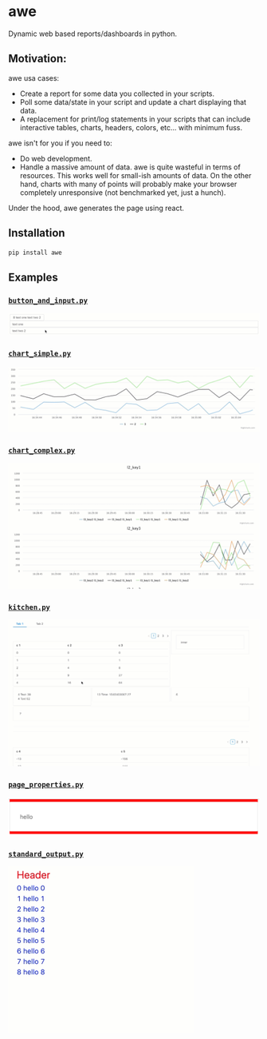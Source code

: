 # awe

Dynamic web based reports/dashboards in python.

## Motivation:

awe usa cases:
- Create a report for some data you collected in your scripts.
- Poll some data/state in your script and update a chart displaying that data.
- A replacement for print/log statements in your scripts that can include 
  interactive tables, charts, headers, colors, etc... with minimum fuss.

awe isn't for you if you need to:
- Do web development.
- Handle a massive amount of data. awe is quite wasteful in terms of resources. This works
  well for small-ish amounts of data. On the other hand, charts with many of points will
  probably make your browser completely unresponsive (not benchmarked yet, just a hunch).

Under the hood, awe generates the page using react.

## Installation
```bash
pip install awe
```

## Examples

### [`button_and_input.py`](examples/button_and_input.py)
![image](docs/images/button_and_input.gif)

### [`chart_simple.py`](examples/chart_simple.py)
![image](docs/images/chart_simple.gif)

### [`chart_complex.py`](examples/chart_complex.py)
![image](docs/images/chart_complex.gif)

### [`kitchen.py`](examples/kitchen.py)
![image](docs/images/kitchen.gif)

### [`page_properties.py`](examples/page_properties.py)
![image](docs/images/page_properties.png)

### [`standard_output.py`](examples/standard_output.py)
![image](docs/images/standard_output.gif)
